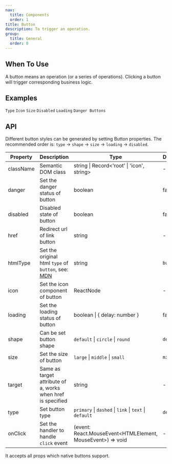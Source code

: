 ```yaml
---
nav:
  title: Components
  order: 1
title: Button
description: To trigger an operation.
group:
  title: General
  order: 0
---
```


## When To Use

A button means an operation (or a series of operations). Clicking a button will trigger corresponding business logic.

## Examples

<!-- prettier-ignore -->
<code src="./demo/basic.tsx">Type</code>
<code src="./demo/icon.tsx">Icon</code>
<code src="./demo/size.tsx">Size</code>
<code src="./demo/disabled.tsx">Disabled</code>
<code src="./demo/loading.tsx">Loading</code>
<code src="./demo/danger.tsx">Danger Buttons</code>

## API

Different button styles can be generated by setting Button properties. The recommended order is: `type` -> `shape` -> `size` -> `loading` -> `disabled`.

| Property | Description | Type | Default | Version |
| --- | --- | --- | --- | --- |
| className | Semantic DOM class | string \| Record<'root' \| 'icon', string> | - |  |
| danger | Set the danger status of button | boolean | false |  |
| disabled | Disabled state of button | boolean | false |  |
| href | Redirect url of link button | string | - |  |
| htmlType | Set the original html `type` of `button`, see: [MDN](https://developer.mozilla.org/en-US/docs/Web/HTML/Element/button#attr-type) | string | `button` |  |
| icon | Set the icon component of button | ReactNode | - |  |
| loading | Set the loading status of button | boolean \| { delay: number } | false |  |
| shape | Can be set button shape | `default` \| `circle` \| `round` | `default` |  |
| size | Set the size of button | `large` \| `middle` \| `small` | `middle` |  |
| target | Same as target attribute of a, works when href is specified | string | - |  |
| type | Set button type | `primary` \| `dashed` \| `link` \| `text` \| `default` | `default` |  |
| onClick | Set the handler to handle `click` event | (event: React.MouseEvent<HTMLElement, MouseEvent>) => void | - |  |

It accepts all props which native buttons support.
